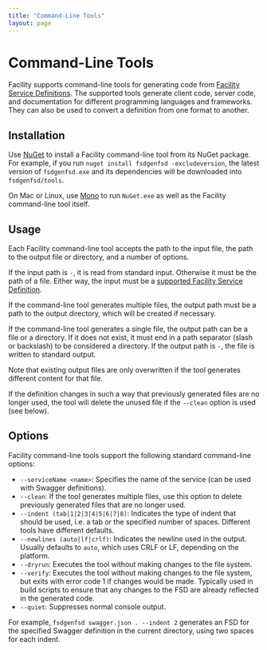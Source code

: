 ```yaml
---
title: "Command-Line Tools"
layout: page
---
```


# Command-Line Tools

Facility supports command-line tools for generating code from [Facility Service Definitions](/define). The supported tools generate client code, server code, and documentation for different programming languages and frameworks. They can also be used to convert a definition from one format to another.

## Installation

Use [NuGet](https://www.nuget.org/) to install a Facility command-line tool from its NuGet package. For example, if you run `nuget install fsdgenfsd -excludeversion`, the latest version of `fsdgenfsd.exe` and its dependencies will be downloaded into `fsdgenfsd/tools`.

On Mac or Linux, use [Mono](http://www.mono-project.com/) to run `NuGet.exe` as well as the Facility command-line tool itself.

## Usage

Each Facility command-line tool accepts the path to the input file, the path to the output file or directory, and a number of options.

If the input path is `-`, it is read from standard input. Otherwise it must be the path of a file. Either way, the input must be a [supported Facility Service Definition](/define).

If the command-line tool generates multiple files, the output path must be a path to the output directory, which will be created if necessary.

If the command-line tool generates a single file, the output path can be a file or a directory. If it does not exist, it must end in a path separator (slash or backslash) to be considered a directory. If the output path is `-`, the file is written to standard output.

Note that existing output files are only overwritten if the tool generates different content for that file.

If the definition changes in such a way that previously generated files are no longer used, the tool will delete the unused file if the `--clean` option is used (see below).

## Options

Facility command-line tools support the following standard command-line options:

* `--serviceName <name>`: Specifies the name of the service (can be used with Swagger definitions).
* `--clean`: If the tool generates multiple files, use this option to delete previously generated files that are no longer used.
* `--indent (tab|1|2|3|4|5|6|7|8)`: Indicates the type of indent that should be used, i.e. a tab or the specified number of spaces. Different tools have different defaults.
* `--newlines (auto|lf|crlf)`: Indicates the newline used in the output. Usually defaults to `auto`, which uses CRLF or LF, depending on the platform.
* `--dryrun`: Executes the tool without making changes to the file system.
* `--verify`: Executes the tool without making changes to the file system, but exits with error code 1 if changes would be made. Typically used in build scripts to ensure that any changes to the FSD are already reflected in the generated code.
* `--quiet`: Suppresses normal console output.

For example, `fsdgenfsd swagger.json . --indent 2` generates an FSD for the specified Swagger definition in the current directory, using two spaces for each indent.
